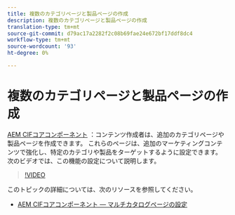 ```yaml
---
title: 複数のカテゴリページと製品ページの作成
description: 複数のカテゴリページと製品ページの作成
translation-type: tm+mt
source-git-commit: d79ac17a2282f2c08b69fae24e672bf17ddf8dc4
workflow-type: tm+mt
source-wordcount: '93'
ht-degree: 0%

---
```



# 複数のカテゴリページと製品ページの作成

[AEM CIFコアコンポーネント](https://github.com/adobe/aem-core-cif-components) ：コンテンツ作成者は、追加のカテゴリページや製品ページを作成できます。 これらのページは、追加のマーケティングコンテンツで強化し、特定のカテゴリや製品をターゲットするように設定できます。 次のビデオでは、この機能の設定について説明します。

>[!VIDEO](https://video.tv.adobe.com/v/28969/?quality=12)

このトピックの詳細については、次のリソースを参照してください。

- [AEM CIFコアコンポーネント — マルチカタログページの設定](https://github.com/adobe/aem-core-cif-components/wiki/configuration#multi-catalog-page-template-configuration)

